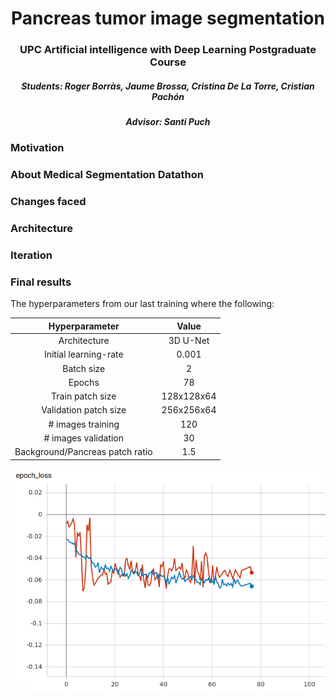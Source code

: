 # <center> Pancreas tumor image segmentation </center>

### <center> UPC Artificial intelligence with Deep Learning Postgraduate Course <center>

##### <center> Students: Roger Borràs, Jaume Brossa, Cristina De La Torre, Cristian Pachón

##### <center> Advisor: Santi Puch

### Motivation

### About Medical Segmentation Datathon

### Changes faced

### Architecture

### Iteration

### Final results
The hyperparameters from our last training where the following:

|          Hyperparameter         |    Value   |
|:-------------------------------:|:----------:|
|           Architecture          |  3D U-Net  |
|      Initial learning-rate      |    0.001   |
|            Batch size           |      2     |
|              Epochs             |     78     |
|         Train patch size        | 128x128x64 |
|      Validation patch size      | 256x256x64 |
|        # images training        |     120    |
|       # images validation       |     30     |
| Background/Pancreas patch ratio |     1.5    |

![alt text](https://github.com/fourMembers/ai_postgraduate_project/blob/master/images/final_results/final_losses.png)



